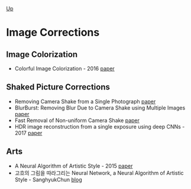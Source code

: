 [Up](index.md)

# Image Corrections

## Image Colorization

* Colorful Image Colorization - 2016 [paper](https://arxiv.org/abs/1603.08511)

## Shaked Picture Corrections

* Removing Camera Shake from a Single Photograph [paper](http://people.csail.mit.edu/billf/publications/Removing_Camera_Shake.pdf)
* BlurBurst: Removing Blur Due to Camera Shake using Multiple Images [paper](http://citeseerx.ist.psu.edu/viewdoc/download?doi=10.1.1.395.9321&rep=rep1&type=pdf)
* Fast Removal of Non-uniform Camera Shake [paper](http://webdav.is.mpg.de/pixel/fast_removal_of_camera_shake/files/Hirsch_ICCV2011_Fast%20removal%20of%20non-uniform%20camera%20shake.pdf)
* HDR image reconstruction from a single exposure using deep CNNs - 2017 [paper](https://arxiv.org/abs/1710.07480)

## Arts

* A Neural Algorithm of Artistic Style - 2015 [paper](https://arxiv.org/abs/1508.06576)
* 고흐의 그림을 따라그리는 Neural Network, a Neural Algorithm of Artistic Style - SanghyukChun [blog](http://sanghyukchun.github.io/92/)
